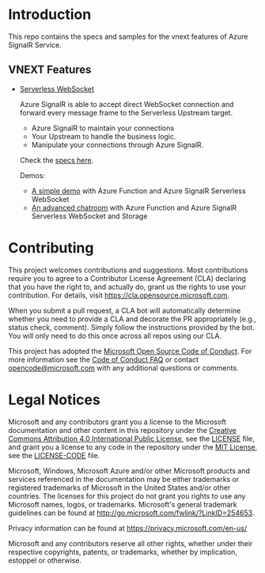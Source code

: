 # Introduction
This repo contains the specs and samples for the vnext features of Azure SignalR Service.

## VNEXT Features

* [Serverless WebSocket](./serverless-websocket)
    
    Azure SignalR is able to accept direct WebSocket connection and forward every message frame to the Serverless Upstream target.
    * Azure SignalR to maintain your connections
    * Your Upstream to handle the business logic.
    * Manipulate your connections through Azure SignalR.
    
    Check the [specs here](./serverless-websocket/specs/runtime-websocket-serverless.md).

    Demos:
    * [A simple demo](./serverless-websocket/samples/simple-chat) with Azure Function and Azure SignalR Serverless WebSocket
    * [An advanced chatroom](./serverless-websocket/samples/advanced-chatroom) with Azure Function and Azure SignalR Serverless WebSocket and Storage

# Contributing

This project welcomes contributions and suggestions.  Most contributions require you to agree to a
Contributor License Agreement (CLA) declaring that you have the right to, and actually do, grant us
the rights to use your contribution. For details, visit https://cla.opensource.microsoft.com.

When you submit a pull request, a CLA bot will automatically determine whether you need to provide
a CLA and decorate the PR appropriately (e.g., status check, comment). Simply follow the instructions
provided by the bot. You will only need to do this once across all repos using our CLA.

This project has adopted the [Microsoft Open Source Code of Conduct](https://opensource.microsoft.com/codeofconduct/).
For more information see the [Code of Conduct FAQ](https://opensource.microsoft.com/codeofconduct/faq/) or
contact [opencode@microsoft.com](mailto:opencode@microsoft.com) with any additional questions or comments.

# Legal Notices

Microsoft and any contributors grant you a license to the Microsoft documentation and other content
in this repository under the [Creative Commons Attribution 4.0 International Public License](https://creativecommons.org/licenses/by/4.0/legalcode),
see the [LICENSE](LICENSE) file, and grant you a license to any code in the repository under the [MIT License](https://opensource.org/licenses/MIT), see the
[LICENSE-CODE](LICENSE-CODE) file.

Microsoft, Windows, Microsoft Azure and/or other Microsoft products and services referenced in the documentation
may be either trademarks or registered trademarks of Microsoft in the United States and/or other countries.
The licenses for this project do not grant you rights to use any Microsoft names, logos, or trademarks.
Microsoft's general trademark guidelines can be found at http://go.microsoft.com/fwlink/?LinkID=254653.

Privacy information can be found at https://privacy.microsoft.com/en-us/

Microsoft and any contributors reserve all other rights, whether under their respective copyrights, patents,
or trademarks, whether by implication, estoppel or otherwise.
